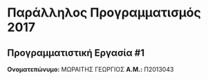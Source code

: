 # Παράλληλος Προγραμματισμός 2017
## Προγραμματιστική Εργασία #1

**Ονοματεπώνυμο:** ΜΩΡΑΙΤΗΣ ΓΕΩΡΓΙΟΣ
**Α.Μ.:** Π2013043


